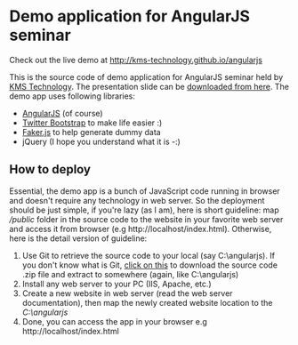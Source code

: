Demo application for AngularJS seminar
=========

Check out the live demo at http://kms-technology.github.io/angularjs

This is the source code of demo application for AngularJS seminar held by [KMS Technology](http://kms-technology.com). The presentation slide can be [downloaded from here](http://www.slideshare.net/kmstechnology/building-singlepage-web-applications-with-angularjs). The demo app uses following libraries:

- [AngularJS](http://angularjs.org/) (of course)
- [Twitter Bootstrap](http://getbootstrap.com/) to make life easier :)
- [Faker.js](https://github.com/marak/Faker.js/) to help generate dummy data
- jQuery (I hope you understand what it is -:) 


How to deploy
-------

Essential, the demo app is a bunch of JavaScript code running in browser and doesn't require any technology in web server. So the deployment should be just simple, if you're lazy (as I am), here is short guideline: map */public* folder in the source code to the website in your favorite web server and access it from browser (e.g http://localhost/index.html). Otherwise, here is the detail version of guideline:

1. Use Git to retrieve the source code to your local (say C:\angularjs). If you don't know what is Git, [click on this](https://github.com/kms-technology/angularjs/archive/master.zip) to download the source code .zip file and extract to somewhere (again, like C:\angularjs)
1. Install any web server to your PC (IIS, Apache, etc.)
1. Create a new website in web server (read the web server documentation), then map the newly created website location to the *C:\angularjs*
1. Done, you can access the app in your browser e.g http://localhost/index.html


